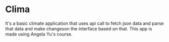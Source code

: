# Clima
It's a basic climate application that uses api call to fetch json data and parse that data and make changeson the interface  based on that. This app is made using Angela Yu's course.
